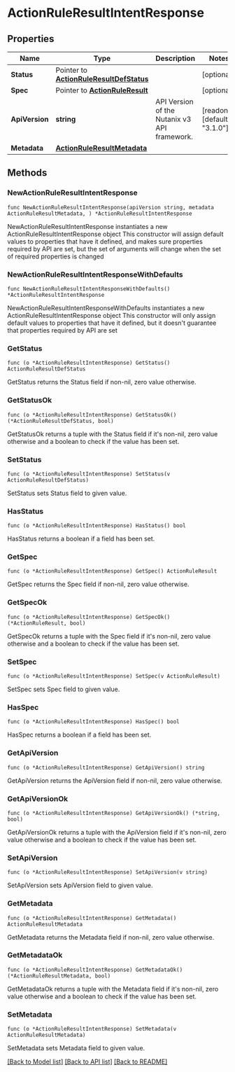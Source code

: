 # ActionRuleResultIntentResponse

## Properties

Name | Type | Description | Notes
------------ | ------------- | ------------- | -------------
**Status** | Pointer to [**ActionRuleResultDefStatus**](ActionRuleResultDefStatus.md) |  | [optional] 
**Spec** | Pointer to [**ActionRuleResult**](ActionRuleResult.md) |  | [optional] 
**ApiVersion** | **string** | API Version of the Nutanix v3 API framework. | [readonly] [default to "3.1.0"]
**Metadata** | [**ActionRuleResultMetadata**](ActionRuleResultMetadata.md) |  | 

## Methods

### NewActionRuleResultIntentResponse

`func NewActionRuleResultIntentResponse(apiVersion string, metadata ActionRuleResultMetadata, ) *ActionRuleResultIntentResponse`

NewActionRuleResultIntentResponse instantiates a new ActionRuleResultIntentResponse object
This constructor will assign default values to properties that have it defined,
and makes sure properties required by API are set, but the set of arguments
will change when the set of required properties is changed

### NewActionRuleResultIntentResponseWithDefaults

`func NewActionRuleResultIntentResponseWithDefaults() *ActionRuleResultIntentResponse`

NewActionRuleResultIntentResponseWithDefaults instantiates a new ActionRuleResultIntentResponse object
This constructor will only assign default values to properties that have it defined,
but it doesn't guarantee that properties required by API are set

### GetStatus

`func (o *ActionRuleResultIntentResponse) GetStatus() ActionRuleResultDefStatus`

GetStatus returns the Status field if non-nil, zero value otherwise.

### GetStatusOk

`func (o *ActionRuleResultIntentResponse) GetStatusOk() (*ActionRuleResultDefStatus, bool)`

GetStatusOk returns a tuple with the Status field if it's non-nil, zero value otherwise
and a boolean to check if the value has been set.

### SetStatus

`func (o *ActionRuleResultIntentResponse) SetStatus(v ActionRuleResultDefStatus)`

SetStatus sets Status field to given value.

### HasStatus

`func (o *ActionRuleResultIntentResponse) HasStatus() bool`

HasStatus returns a boolean if a field has been set.

### GetSpec

`func (o *ActionRuleResultIntentResponse) GetSpec() ActionRuleResult`

GetSpec returns the Spec field if non-nil, zero value otherwise.

### GetSpecOk

`func (o *ActionRuleResultIntentResponse) GetSpecOk() (*ActionRuleResult, bool)`

GetSpecOk returns a tuple with the Spec field if it's non-nil, zero value otherwise
and a boolean to check if the value has been set.

### SetSpec

`func (o *ActionRuleResultIntentResponse) SetSpec(v ActionRuleResult)`

SetSpec sets Spec field to given value.

### HasSpec

`func (o *ActionRuleResultIntentResponse) HasSpec() bool`

HasSpec returns a boolean if a field has been set.

### GetApiVersion

`func (o *ActionRuleResultIntentResponse) GetApiVersion() string`

GetApiVersion returns the ApiVersion field if non-nil, zero value otherwise.

### GetApiVersionOk

`func (o *ActionRuleResultIntentResponse) GetApiVersionOk() (*string, bool)`

GetApiVersionOk returns a tuple with the ApiVersion field if it's non-nil, zero value otherwise
and a boolean to check if the value has been set.

### SetApiVersion

`func (o *ActionRuleResultIntentResponse) SetApiVersion(v string)`

SetApiVersion sets ApiVersion field to given value.


### GetMetadata

`func (o *ActionRuleResultIntentResponse) GetMetadata() ActionRuleResultMetadata`

GetMetadata returns the Metadata field if non-nil, zero value otherwise.

### GetMetadataOk

`func (o *ActionRuleResultIntentResponse) GetMetadataOk() (*ActionRuleResultMetadata, bool)`

GetMetadataOk returns a tuple with the Metadata field if it's non-nil, zero value otherwise
and a boolean to check if the value has been set.

### SetMetadata

`func (o *ActionRuleResultIntentResponse) SetMetadata(v ActionRuleResultMetadata)`

SetMetadata sets Metadata field to given value.



[[Back to Model list]](../README.md#documentation-for-models) [[Back to API list]](../README.md#documentation-for-api-endpoints) [[Back to README]](../README.md)


